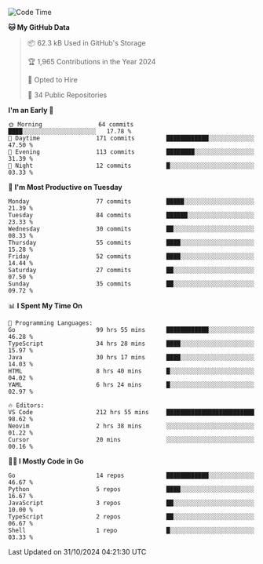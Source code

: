 <!--START_SECTION:thansetan-waka-->
![Code Time](http://img.shields.io/badge/Code%20Time-218%20hrs%2046%20mins-blue)

**🐱 My GitHub Data** 

> 📦 62.3 kB Used in GitHub's Storage 
 > 
> 🏆 1,965 Contributions in the Year 2024
 > 
> 💼 Opted to Hire
 > 
> 📜 34 Public Repositories 
 > 

**I'm an Early 🐤** 

```text
🌞 Morning                64 commits          ████░░░░░░░░░░░░░░░░░░░░░   17.78 % 
🌆 Daytime                171 commits         ████████████░░░░░░░░░░░░░   47.50 % 
🌃 Evening                113 commits         ████████░░░░░░░░░░░░░░░░░   31.39 % 
🌙 Night                  12 commits          █░░░░░░░░░░░░░░░░░░░░░░░░   03.33 % 
```

📅 **I'm Most Productive on Tuesday** 

```text
Monday                   77 commits          █████░░░░░░░░░░░░░░░░░░░░   21.39 % 
Tuesday                  84 commits          ██████░░░░░░░░░░░░░░░░░░░   23.33 % 
Wednesday                30 commits          ██░░░░░░░░░░░░░░░░░░░░░░░   08.33 % 
Thursday                 55 commits          ████░░░░░░░░░░░░░░░░░░░░░   15.28 % 
Friday                   52 commits          ████░░░░░░░░░░░░░░░░░░░░░   14.44 % 
Saturday                 27 commits          ██░░░░░░░░░░░░░░░░░░░░░░░   07.50 % 
Sunday                   35 commits          ██░░░░░░░░░░░░░░░░░░░░░░░   09.72 % 
```

📊 **I Spent My Time On** 

```text
💬 Programming Languages: 
Go                       99 hrs 55 mins      ████████████░░░░░░░░░░░░░   46.28 % 
TypeScript               34 hrs 28 mins      ████░░░░░░░░░░░░░░░░░░░░░   15.97 % 
Java                     30 hrs 17 mins      ████░░░░░░░░░░░░░░░░░░░░░   14.03 % 
HTML                     8 hrs 40 mins       █░░░░░░░░░░░░░░░░░░░░░░░░   04.02 % 
YAML                     6 hrs 24 mins       █░░░░░░░░░░░░░░░░░░░░░░░░   02.97 % 

🔥 Editors: 
VS Code                  212 hrs 55 mins     █████████████████████████   98.62 % 
Neovim                   2 hrs 38 mins       ░░░░░░░░░░░░░░░░░░░░░░░░░   01.22 % 
Cursor                   20 mins             ░░░░░░░░░░░░░░░░░░░░░░░░░   00.16 % 
```

**🧑‍💻 I Mostly Code in Go** 

```text
Go                       14 repos            ████████████░░░░░░░░░░░░░   46.67 % 
Python                   5 repos             ████░░░░░░░░░░░░░░░░░░░░░   16.67 % 
JavaScript               3 repos             ██░░░░░░░░░░░░░░░░░░░░░░░   10.00 % 
TypeScript               2 repos             ██░░░░░░░░░░░░░░░░░░░░░░░   06.67 % 
Shell                    1 repo              █░░░░░░░░░░░░░░░░░░░░░░░░   03.33 % 
```

Last Updated on 31/10/2024 04:21:30 UTC
<!--END_SECTION:thansetan-waka-->
